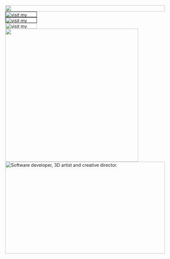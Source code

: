 <picture>
  <source media="(prefers-color-scheme: dark)" srcset="https://cr-eative-dev.tools-ft-byte.workers.dev?section=top&theme=dark">
  <img src="https://cr-eative-dev.tools-ft-byte.workers.dev?section=top&theme=light" width="100%" height="20" align="left">
</picture>
<a href="">
  <picture>
    <source media="(prefers-color-scheme: dark)" srcset="https://cr-eative-dev.tools-ft-byte.workers.dev?section=link-website&theme=dark" label="Visit">
    <img src="https://cr-eative-dev.tools-ft-byte.workers.dev?section=link-website&theme=light&i=0" alt="visit my website" width="100" height="18px" align="left">
  </picture>
</a>
<img src="data:null;," width="100%" height="0" align="left" alt="">
<a href="">
  <picture>
    <source media="(prefers-color-scheme: dark)" srcset="https://cr-eative-dev.tools-ft-byte.workers.dev?section=link-linkedin&theme=dark">
    <img src="https://cr-eative-dev.tools-ft-byte.workers.dev?section=link-linkedin&theme=light&i=1" alt="visit my Linkedin profile" width="100" height="18" align="left">
  </picture>
</a>
<img src="data:null;," width="100%" height="0" align="left" alt="">
<a href="https://github.com/cr-eative-dev">
  <picture>
    <source media="(prefers-color-scheme: dark)" srcset="https://cr-eative-dev.tools-ft-byte.workers.dev?section=link-github&theme=dark">
    <img src="https://cr-eative-dev.tools-ft-byte.workers.dev?section=link-github&theme=light&i=2" alt="visit my GitHub" width="100" height="18" align="left">
  </picture>
</a>
<img src="data:null;," width="100%" height="0" align="left" alt="">
<picture>
  <source media="(prefers-color-scheme: dark)" srcset="https://cr-eative-dev.tools-ft-byte.workers.dev?section=fallback&theme=dark">
  <img src="https://cr-eative-dev.tools-ft-byte.workers.dev?section=fallback&theme=light" alt="" width="420" align="left">
</picture>
<picture>
  <source media="(prefers-color-scheme: dark)" srcset="https://cr-eative-dev.tools-ft-byte.workers.dev?section=main&theme=dark">
  <img src="https://cr-eative-dev.tools-ft-byte.workers.dev?section=main&theme=light" alt="Software developer, 3D artist and creative director." width="100%" height="290" align="left">
</picture>
